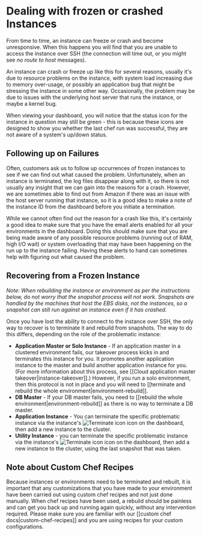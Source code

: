 # Dealing with frozen or crashed Instances

From time to time, an instance can freeze or crash and become unresponsive. When this happens you will find that you are unable to access the instance over SSH (the connection will time out, or you might see *no route to host* messages).

An instance can crash or freeze up like this for several reasons, usually it's due to resource problems on the instance, with system load increasing due to memory over-usage, or possibly an application bug that might be stressing the instance in some other way. Occasionally, the problem may be due to issues with the underlying host server that runs the instance, or maybe a kernel bug.

When viewing your dashboard, you will notice that the status icon for the instance in question may still be green - this is because these icons are designed to show you whether the last chef run was successful, they are not aware of a system's up/down status.


## Following up on Failures

Often, customers ask us to follow up occurrences of frozen instances to see if we can find out what caused the problem. Unfortunately, when an instance is terminated, the log files disappear along with it, so there is not usually any insight that we can gain into the reasons for a crash. However, we are sometimes able to find out from Amazon if there was an issue with the host server running that instance, so it is a good idea to make a note of the instance ID from the dashboard before you initiate a termination.

While we cannot often find out the reason for a crash like this, it's certainly a good idea to make sure that you have the email alerts enabled for all your environments in the dashboard. Doing this should make sure that you are being made aware of any possible resource problems (running out of RAM, high I/O wait) or system overloading that may have been happening on the run up to the instance failing. Having these alerts to hand can sometimes help with figuring out what caused the problem.


## Recovering from a Frozen Instance

*Note: When rebuilding the instance or environment as per the instructions below, do not worry that the snapshot process will not work. Snapshots are handled by the machines that host the EBS disks, not the instances, so a snapshot can still run against an instance even if it has crashed.*

Once you have lost the ability to connect to the instance over SSH, the only way to recover is to terminate it and rebuild from snapshots. The way to do this differs, depending on the role of the problematic instance:

  * **Application Master or Solo Instance** - If an application master in a clustered environment fails, our takeover process kicks in and terminates this instance for you. It promotes another application instance to the master and build another application instance for you. (For more information about this process, see [[Cloud application master takeover|instance-takeover]].) However, if you run a solo environment, then this protocol is not in place and you will need to [[terminate and rebuild the whole environment|environment-rebuild]].
  * **DB Master** - If your DB master fails, you need to [[rebuild the whole environment|environment-rebuild]] as there is no way to terminate a DB master.
  * **Application Instance** - You can terminate the specific problematic instance via the instance's ![Terminate icon](images/terminate.png) icon on the dashboard, then add a new instance to the cluster.
  * **Utility Instance** - you can terminate the specific problematic instance via the instance's  ![Terminate icon](images/terminate.png) icon on the dashboard, then add a new instance to the cluster, using the last snapshot that was taken.


## Note about Custom Chef Recipes

Because instances or environments need to be terminated and rebuilt, it is important that any customizations that you have made to your environment have been carried out using custom chef recipes and not just done manually. When chef recipes have been used, a rebuild should be painless and can get you back up and running again quickly, without any intervention required. Please make sure you are familiar with our [[custom chef docs|custom-chef-recipes]] and you are using recipes for your custom configurations.

